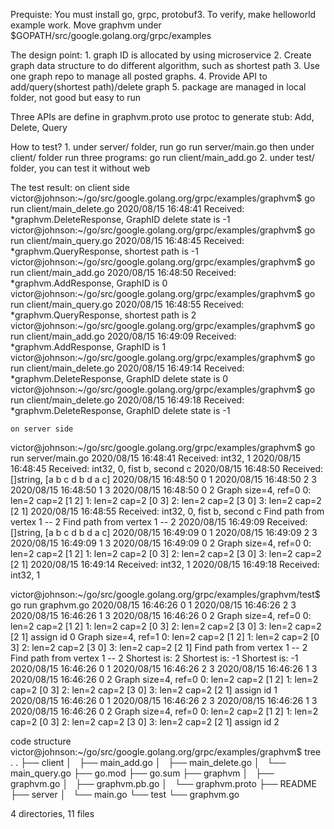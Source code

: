 
Prequiste: You must install go, grpc, protobuf3.  To verify, make helloworld example work.  Move graphvm under $GOPATH/src/google.golang.org/grpc/examples

The design point:
    1. graph ID is allocated by using microservice
    2. Create graph data structure to do different algorithm, such as shortest path
    3. Use one graph repo to manage all posted graphs.
    4. Provide API to add/query(shortest path)/delete graph
    5. package are managed in local folder, not good but easy to run

Three APIs are define in graphvm.proto
    use protoc to generate stub: Add, Delete, Query
    
How to test?
    1. under server/ folder, run go run server/main.go
       then under client/ folder run three programs: go run client/main_add.go
    2. under test/ folder, you can test it without web

The test result:
    on client side
victor@johnson:~/go/src/google.golang.org/grpc/examples/graphvm$ go run client/main_delete.go 
2020/08/15 16:48:41 Received: *graphvm.DeleteResponse, GraphID delete state is -1
victor@johnson:~/go/src/google.golang.org/grpc/examples/graphvm$ go run client/main_query.go 
2020/08/15 16:48:45 Received: *graphvm.QueryResponse, shortest path is -1
victor@johnson:~/go/src/google.golang.org/grpc/examples/graphvm$ go run client/main_add.go 
2020/08/15 16:48:50 Received: *graphvm.AddResponse, GraphID is 0
victor@johnson:~/go/src/google.golang.org/grpc/examples/graphvm$ go run client/main_query.go 
2020/08/15 16:48:55 Received: *graphvm.QueryResponse, shortest path is 2
victor@johnson:~/go/src/google.golang.org/grpc/examples/graphvm$ go run client/main_add.go 
2020/08/15 16:49:09 Received: *graphvm.AddResponse, GraphID is 1
victor@johnson:~/go/src/google.golang.org/grpc/examples/graphvm$ go run client/main_delete.go 
2020/08/15 16:49:14 Received: *graphvm.DeleteResponse, GraphID delete state is 0
victor@johnson:~/go/src/google.golang.org/grpc/examples/graphvm$ go run client/main_delete.go 
2020/08/15 16:49:18 Received: *graphvm.DeleteResponse, GraphID delete state is -1

    on server side
victor@johnson:~/go/src/google.golang.org/grpc/examples/graphvm$ go run server/main.go 
2020/08/15 16:48:41 Received: int32, 1
2020/08/15 16:48:45 Received: int32, 0, fist b, second c
2020/08/15 16:48:50 Received: []string, [a b c d b d a c]
2020/08/15 16:48:50 0 1
2020/08/15 16:48:50 2 3
2020/08/15 16:48:50 1 3
2020/08/15 16:48:50 0 2
    Graph size=4, ref=0
    0: len=2 cap=2 [1 2]
    1: len=2 cap=2 [0 3]
    2: len=2 cap=2 [3 0]
    3: len=2 cap=2 [2 1]
2020/08/15 16:48:55 Received: int32, 0, fist b, second c
    Find path from vertex 1 -- 2
    Find path from vertex 1 -- 2
2020/08/15 16:49:09 Received: []string, [a b c d b d a c]
2020/08/15 16:49:09 0 1
2020/08/15 16:49:09 2 3
2020/08/15 16:49:09 1 3
2020/08/15 16:49:09 0 2
    Graph size=4, ref=0
    0: len=2 cap=2 [1 2]
    1: len=2 cap=2 [0 3]
    2: len=2 cap=2 [3 0]
    3: len=2 cap=2 [2 1]
2020/08/15 16:49:14 Received: int32, 1
2020/08/15 16:49:18 Received: int32, 1



victor@johnson:~/go/src/google.golang.org/grpc/examples/graphvm/test$ go run graphvm.go 
2020/08/15 16:46:26 0 1
2020/08/15 16:46:26 2 3
2020/08/15 16:46:26 1 3
2020/08/15 16:46:26 0 2
    Graph size=4, ref=0
    0: len=2 cap=2 [1 2]
    1: len=2 cap=2 [0 3]
    2: len=2 cap=2 [3 0]
    3: len=2 cap=2 [2 1]
assign id  0
    Graph size=4, ref=1
    0: len=2 cap=2 [1 2]
    1: len=2 cap=2 [0 3]
    2: len=2 cap=2 [3 0]
    3: len=2 cap=2 [2 1]
    Find path from vertex 1 -- 2
    Find path from vertex 1 -- 2
Shortest is:  2
Shortest is:  -1
Shortest is:  -1
2020/08/15 16:46:26 0 1
2020/08/15 16:46:26 2 3
2020/08/15 16:46:26 1 3
2020/08/15 16:46:26 0 2
    Graph size=4, ref=0
    0: len=2 cap=2 [1 2]
    1: len=2 cap=2 [0 3]
    2: len=2 cap=2 [3 0]
    3: len=2 cap=2 [2 1]
assign id  1
2020/08/15 16:46:26 0 1
2020/08/15 16:46:26 2 3
2020/08/15 16:46:26 1 3
2020/08/15 16:46:26 0 2
    Graph size=4, ref=0
    0: len=2 cap=2 [1 2]
    1: len=2 cap=2 [0 3]
    2: len=2 cap=2 [3 0]
    3: len=2 cap=2 [2 1]
assign id  2



code structure
victor@johnson:~/go/src/google.golang.org/grpc/examples/graphvm$ tree .
.
├── client
│   ├── main_add.go
│   ├── main_delete.go
│   └── main_query.go
├── go.mod
├── go.sum
├── graphvm
│   ├── graphvm.go
│   ├── graphvm.pb.go
│   └── graphvm.proto
├── README
├── server
│   └── main.go
└── test
    └── graphvm.go

4 directories, 11 files

